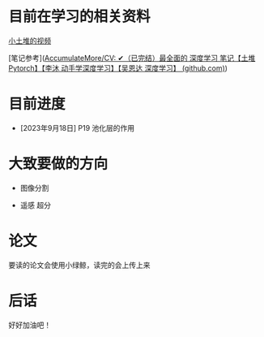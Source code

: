 # 目前在学习的相关资料

[小土堆的视频](https://www.bilibili.com/video/BV1hE411t7RN/?share_source=copy_web&vd_source=cada8e3be324ce8726c5ed325206b96a)

[笔记参考]([AccumulateMore/CV: ✔（已完结）最全面的 深度学习 笔记【土堆 Pytorch】【李沐 动手学深度学习】【吴恩达 深度学习】 (github.com)](https://github.com/AccumulateMore/CV))

# 目前进度

- [2023年9月18日] P19 池化层的作用



# 大致要做的方向

- 图像分割

- 遥感 超分

# 论文

要读的论文会使用小绿鲸，读完的会上传上来

# 后话

好好加油吧！
